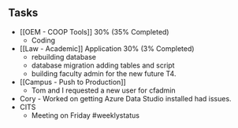## Tasks
-   [[OEM - COOP Tools]] 30% (35% Completed)
	- Coding
-   [[Law - Academic]] Application 30%  (3% Completed) 
	- rebuilding database 
	- database migration adding tables and script
	- building faculty admin for the new future T4.
-   [[Campus - Push to Production]] 
	- Tom and I requested a new user for cfadmin
- Cory - Worked on getting Azure Data Studio installed had issues.
- CITS 
	- Meeting on Friday
#weeklystatus
